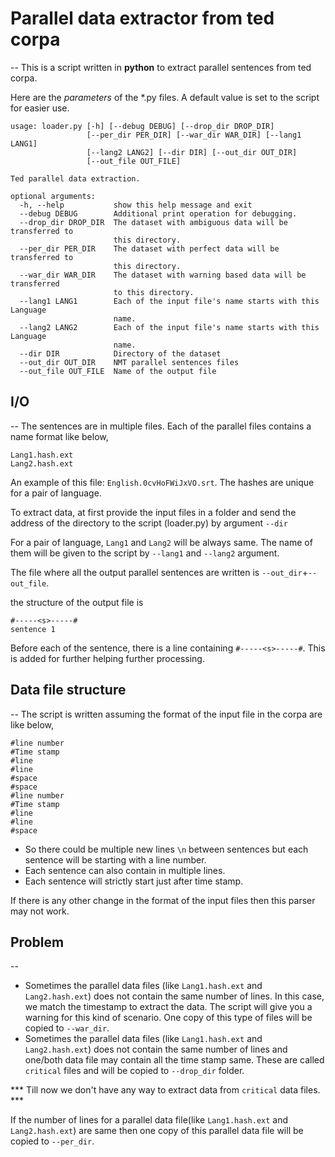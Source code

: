 # Parallel data extractor from ted corpa
--
This is a script written in **python** to extract parallel sentences from ted corpa.

Here are the *parameters* of the *.py files. A default value is set to the script for easier use. 


```
usage: loader.py [-h] [--debug DEBUG] [--drop_dir DROP_DIR]
                 [--per_dir PER_DIR] [--war_dir WAR_DIR] [--lang1 LANG1]
                 [--lang2 LANG2] [--dir DIR] [--out_dir OUT_DIR]
                 [--out_file OUT_FILE]

Ted parallel data extraction.

optional arguments:
  -h, --help           show this help message and exit
  --debug DEBUG        Additional print operation for debugging.
  --drop_dir DROP_DIR  The dataset with ambiguous data will be transferred to
                       this directory.
  --per_dir PER_DIR    The dataset with perfect data will be transferred to
                       this directory.
  --war_dir WAR_DIR    The dataset with warning based data will be transferred
                       to this directory.
  --lang1 LANG1        Each of the input file's name starts with this Language
                       name.
  --lang2 LANG2        Each of the input file's name starts with this Language
                       name.
  --dir DIR            Directory of the dataset
  --out_dir OUT_DIR    NMT parallel sentences files
  --out_file OUT_FILE  Name of the output file
```


## I/O
--
The sentences are in multiple files. Each of the parallel files contains a name format like below,

```
Lang1.hash.ext
Lang2.hash.ext
```

An example of this file: `English.0cvHoFWiJxVO.srt`.
The hashes are unique for a pair of language. 

To extract data, at first provide the input files in a folder and send the address of the directory to the script (loader.py) by argument `--dir`

For a pair of language, `Lang1` and `Lang2` will be always same. The name of them will be given to the script by `--lang1` and `--lang2` argument. 

The file where all the output parallel sentences are written is `--out_dir`+`--out_file`.

the structure of the output file is
```
#-----<s>-----#
sentence 1
```
Before each of the sentence, there is a line containing `#-----<s>-----#`. This is added for further helping further processing. 

## Data file structure
--
The script is written assuming the format of the input file in the corpa are like below,
```
#line number
#Time stamp
#line
#line
#space
#space
#line number
#Time stamp
#line
#line
#space
```
* So there could be multiple new lines `\n` between sentences but each sentence will be starting with a line number. 
* Each sentence can also contain in multiple lines. 
* Each sentence will strictly start just after time stamp.

If there is any other change in the format of the input files then this parser may not work.

## Problem
--
* Sometimes the parallel data files (like `Lang1.hash.ext` and `Lang2.hash.ext`) does not contain the same number of lines. In this case, we match the timestamp to extract the data. The script will give you a warning for this kind of scenario. One copy of this type of files will be copied to `--war_dir`.
* Sometimes the parallel data files (like `Lang1.hash.ext` and `Lang2.hash.ext`) does not contain the same number of lines and one/both data file may contain all the time stamp same. These are called `critical` files and will be copied to `--drop_dir` folder.

*** Till now we don't have any way to extract data from `critical` data files. ***

If the number of lines for a parallel data file(like `Lang1.hash.ext` and `Lang2.hash.ext`) are same then one copy of this parallel data file will be copied to `--per_dir`.
